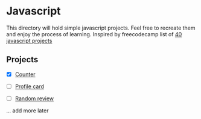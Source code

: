 # Javascript

This directory will hold simple javascript projects. Feel free to recreate them and enjoy the process of learning. Inspired by freecodecamp list of [40 javascript projects](https://www.freecodecamp.org/news/javascript-projects-for-beginners/#how-to-create-a-counter)

## Projects

- [x] [Counter](./counter/)
- [ ] [Profile card](./profile_card/)
- [ ] [Random review](./random%20review/)


... add more later